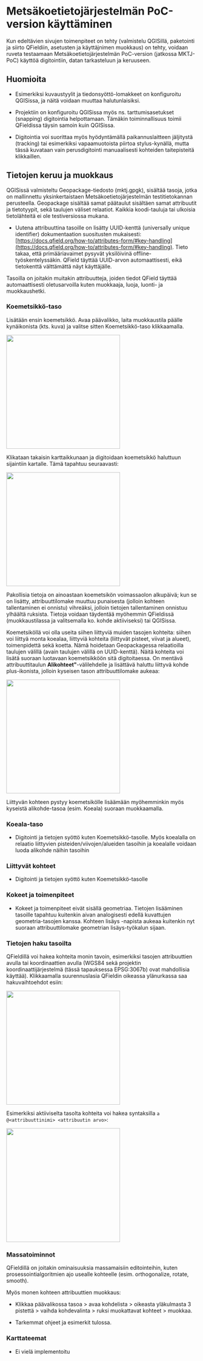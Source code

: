 # Metsäkoetietojärjestelmän PoC-version käyttäminen

Kun edeltävien sivujen toimenpiteet on tehty (valmistelu QGISillä, paketointi ja siirto QFieldiin, asetusten ja käyttäjnimen muokkaus) on tehty, voidaan ruveta testaamaan Metsäkoetietojärjestelmän PoC-version (jatkossa MKTJ-PoC) käyttöä digitointiin, datan tarkasteluun ja keruuseen. 

## Huomioita 

- Esimerkiksi kuvaustyylit ja tiedonsyöttö-lomakkeet on konfiguroitu QGISissa, ja näitä voidaan muuttaa halutunlaisiksi.
- Projektiin on konfiguroitu QGISissa myös ns. tarttumisasetukset (snapping) digitointia helpottamaan. Tämäkin toiminnallisuus toimii QFieldissa täysin samoin kuin QGISissa.

- Digitointia voi suorittaa myös hyödyntämällä paikannuslaitteen jäljitystä (tracking) tai esimerkiksi vapaamuotoista piirtoa stylus-kynällä, mutta tässä kuvataan vain perusdigitointi manuaalisesti kohteiden taitepisteitä klikkaillen.

## Tietojen keruu ja muokkaus

QGISissä valmisteltu Geopackage-tiedosto (mktj.gpgk), sisältää tasoja, jotka on mallinnettu yksinkertaistaen Metsäkoetietojärjestelmän  testitietokannan perusteella. Geopackage sisältää samat päätaulut sisältäen samat attribuutit ja tietotyypit, sekä taulujen väliset  relaatiot. Kaikkia koodi-tauluja tai ulkoisia tietolähteitä ei ole testiversiossa mukana. 

- Uutena attribuuttina tasoille on lisätty UUID-kenttä (universally unique identifier) dokumentaation suositusten mukaisesti:
[https://docs.qfield.org/how-to/attributes-form/#key-handling](https://docs.qfield.org/how-to/attributes-form/#key-handling). Tieto takaa, että primääriavaimet pysyvät yksilöivinä offline-työskentelyssäkin. QField täyttää UUID-arvon automaattisesti, eikä tietokenttä välttämättä näyt käyttäjälle.

Tasoilla on joitakin muitakin attribuutteja, joiden tiedot QField täyttää automaattisesti oletusarvoilla kuten muokkaaja, luoja, luonti- ja muokkaushetki.

### Koemetsikkö-taso


Lisätään ensin koemetsikkö. Avaa päävalikko, laita muokkaustila päälle kynäikonista (kts. kuva) ja valitse sitten Koemetsikkö-taso klikkaamalla.

[<img src="img/qfield_koemetsikko.png" width="300" />](img/qfield_koemetsikko.png)

Klikataan takaisin karttaikkunaan ja digitoidaan koemetsikkö haluttuun sijaintiin kartalle. Tämä tapahtuu seuraavasti:

[<img src="img/koemetsikko_digitointi.gif" width="300" />](img/koemetsikko_digitointi.gif)

Pakollisia tietoja on ainoastaan koemetsikön voimassaolon alkupäivä; kun se on lisätty, attribuuttilomake muuttuu punaisesta (jolloin kohteen tallentaminen ei onnistu) vihreäksi, jolloin tietojen tallentaminen onnistuu ylhäältä ruksista. Tietoja voidaan täydentää myöhemmin QFieldissä (muokkaustilassa ja valitsemalla ko. kohde aktiiviseksi) tai QGISissa.

Koemetsiköllä voi olla useita siihen liittyviä muiden tasojen kohteita: siihen voi liittyä monta koealaa, liittyviä kohteita (liittyvät pisteet, viivat ja alueet), toimenpidettä sekä koetta. Nämä hoidetaan Geopackagessa relaatioilla taulujen välillä (avain taulujen välillä on UUID-kenttä). Näitä kohteita voi lisätä suoraan luotavaan koemetsikköön sitä digitoitaessa. On mentävä attribuuttitaulun **Alikohteet"**-välilehdelle ja lisättävä haluttu liittyvä kohde plus-ikonista, jolloin kyseisen tason attribuuttilomake aukeaa:

[<img src="img/lisaa_alikohde.png" width="300" />](img/lisaa_alikohde.png)

Liittyvän kohteen pystyy koemetsikölle lisäämään myöhemminkin myös kyseistä alikohde-tasoa (esim. Koeala) suoraan muokkaamalla.

### Koeala-taso

- Digitointi ja tietojen syöttö kuten Koemetsikkö-tasolle. Myös koealalla on relaatio liittyvien pisteiden/viivojen/alueiden tasoihin ja 
koealalle voidaan luoda alikohde näihin tasoihin

### Liittyvät kohteet

- Digitointi ja tietojen syöttö kuten Koemetsikkö-tasolle

### Kokeet ja toimenpiteet

- Kokeet ja toimenpiteet eivät sisällä geometriaa. Tietojen lisääminen tasoille tapahtuu kuitenkin aivan analogisesti edellä kuvattujen geometria-tasojen kanssa. Kohteen lisäys -napista aukeaa kuitenkin nyt suoraan attribuuttilomake geometrian lisäys-työkalun sijaan.

### Tietojen haku tasoilta

QFieldillä voi hakea kohteita monin tavoin, esimerkiksi tasojen attribuuttien avulla tai koordinaattien avulla (WGS84 sekä projektin koordinaattijärjestelmä (tässä tapauksessa EPSG:3067b) ovat mahdollisia käyttää). Klikkaamalla suurennuslasia QFieldin oikeassa ylänurkassa saa hakuvaihtoehdot esiin:

[<img src="img/hakuvaihtoehdot.png" width="300" />](img/hakuvaihtoehdot.png)

Esimerkiksi aktiiviselta tasolta kohteita voi hakea syntaksilla `a @<attribuuttinimi> <attribuutin arvo>`: 

[<img src="img/haku_tasoilta.png" width="300" />](img/haku_tasoilta.png)

### Massatoiminnot

QFieldillä on joitakin ominaisuuksia massamaisiin editointeihin, kuten prosessointialgoritmien ajo usealle kohteelle (esim. orthogonalize, rotate, smooth). 

Myös monen kohteen attribuuttien muokkaus:

- Klikkaa päävalikossa tasoa > avaa kohdelista > oikeasta yläkulmasta 3 pistettä > vaihda kohdevalinta > ruksi muokattavat kohteet > muokkaa.

- Tarkemmat ohjeet ja esimerkit tulossa.

### Karttateemat

- Ei vielä implementoitu

